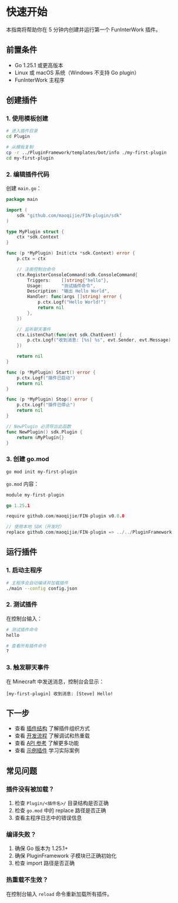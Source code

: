 # 快速开始

本指南将帮助你在 5 分钟内创建并运行第一个 FunInterWork 插件。

## 前置条件

- Go 1.25.1 或更高版本
- Linux 或 macOS 系统（Windows 不支持 Go plugin）
- FunInterWork 主程序

## 创建插件

### 1. 使用模板创建

```bash
# 进入插件目录
cd Plugin

# 从模板复制
cp -r ../PluginFramework/templates/bot/info ./my-first-plugin
cd my-first-plugin
```

### 2. 编辑插件代码

创建 `main.go`：

```go
package main

import (
    sdk "github.com/maoqijie/FIN-plugin/sdk"
)

type MyPlugin struct {
    ctx *sdk.Context
}

func (p *MyPlugin) Init(ctx *sdk.Context) error {
    p.ctx = ctx

    // 注册控制台命令
    ctx.RegisterConsoleCommand(sdk.ConsoleCommand{
        Triggers:    []string{"hello"},
        Usage:       "测试插件命令",
        Description: "输出 Hello World",
        Handler: func(args []string) error {
            p.ctx.Logf("Hello World!")
            return nil
        },
    })

    // 监听聊天事件
    ctx.ListenChat(func(evt sdk.ChatEvent) {
        p.ctx.Logf("收到消息: [%s] %s", evt.Sender, evt.Message)
    })

    return nil
}

func (p *MyPlugin) Start() error {
    p.ctx.Logf("插件已启动")
    return nil
}

func (p *MyPlugin) Stop() error {
    p.ctx.Logf("插件已停止")
    return nil
}

// NewPlugin 必须导出此函数
func NewPlugin() sdk.Plugin {
    return &MyPlugin{}
}
```

### 3. 创建 go.mod

```bash
go mod init my-first-plugin
```

`go.mod` 内容：

```go
module my-first-plugin

go 1.25.1

require github.com/maoqijie/FIN-plugin v0.0.0

// 使用本地 SDK（开发时）
replace github.com/maoqijie/FIN-plugin => ../../PluginFramework
```

## 运行插件

### 1. 启动主程序

```bash
# 主程序会自动编译并加载插件
./main --config config.json
```

### 2. 测试插件

在控制台输入：

```bash
# 测试插件命令
hello

# 查看所有插件命令
?
```

### 3. 触发聊天事件

在 Minecraft 中发送消息，控制台会显示：

```
[my-first-plugin] 收到消息: [Steve] Hello!
```

## 下一步

- 查看 [插件结构](plugin-structure.md) 了解插件组织方式
- 查看 [开发流程](development-workflow.md) 了解调试和热重载
- 查看 [API 参考](../api/) 了解更多功能
- 查看 [示例插件](../../templates/) 学习实际案例

## 常见问题

### 插件没有被加载？

1. 检查 `Plugin/<插件名>/` 目录结构是否正确
2. 检查 `go.mod` 中的 replace 路径是否正确
3. 查看主程序日志中的错误信息

### 编译失败？

1. 确保 Go 版本为 1.25.1+
2. 确保 PluginFramework 子模块已正确初始化
3. 检查 import 路径是否正确

### 热重载不生效？

在控制台输入 `reload` 命令重新加载所有插件。
